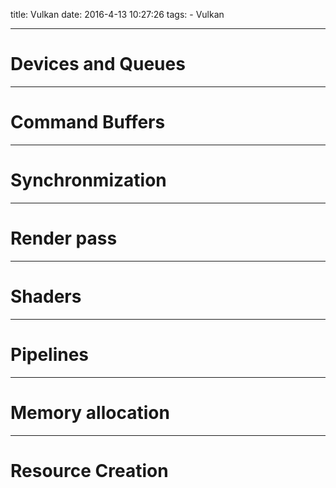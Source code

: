 title: Vulkan
date: 2016-4-13 10:27:26
tags:
    - Vulkan

---

# Devices and Queues

---

# Command Buffers

---

# Synchronmization


---
# Render pass


---
# Shaders


---
# Pipelines



---
# Memory allocation



----
# Resource Creation
